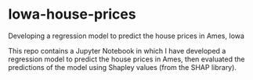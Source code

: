 # Iowa-house-prices
Developing a regression model to predict the house prices in Ames, Iowa

This repo contains a Jupyter Notebook in which I have developed a regression model to predict the house prices in Ames, then evaluated the
predictions of the model using Shapley values (from the SHAP library).
